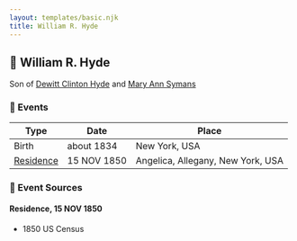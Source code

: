 ```yaml
---
layout: templates/basic.njk
title: William R. Hyde
---
```

## 🔵 William R. Hyde

Son of [Dewitt Clinton Hyde](/people/4/47530864) and [Mary Ann Symans](/people/4/4704808)

### 📆 Events

Type | Date | Place
------ | ------ | ------
Birth | about 1834 | New York, USA
[Residence](#event-1) | 15 NOV 1850 | Angelica, Allegany, New York, USA

### 📰 Event Sources

#### <a id="event-1"></a> Residence, 15 NOV 1850
* 1850 US Census